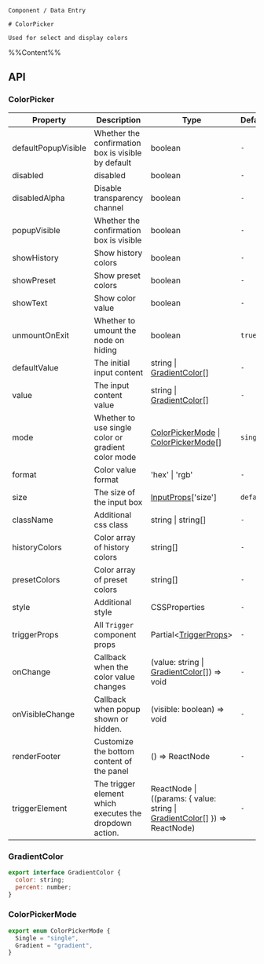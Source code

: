 `````
Component / Data Entry

# ColorPicker

Used for select and display colors
`````

%%Content%%

## API

### ColorPicker

|Property|Description|Type|DefaultValue|Version|
|---|---|---|---|---|
|defaultPopupVisible|Whether the confirmation box is visible by default|boolean |`-`|-|
|disabled|disabled|boolean |`-`|-|
|disabledAlpha|Disable transparency channel|boolean |`-`|-|
|popupVisible|Whether the confirmation box is visible|boolean |`-`|-|
|showHistory|Show history colors|boolean |`-`|-|
|showPreset|Show preset colors|boolean |`-`|-|
|showText|Show color value|boolean |`-`|-|
|unmountOnExit|Whether to umount the node on hiding|boolean |`true`|-|
|defaultValue|The initial input content|string \| [GradientColor](#gradientcolor)[] |`-`|-|
|value|The input content value|string \| [GradientColor](#gradientcolor)[] |`-`|-|
|mode|Whether to use single color or gradient color mode|[ColorPickerMode](#colorpickermode) \| [ColorPickerMode](#colorpickermode)[] |`single`|-|
|format|Color value format|'hex' \| 'rgb' |`-`|-|
|size|The size of the input box|[InputProps](input#input)['size'] |`default`|-|
|className|Additional css class|string \| string[] |`-`|-|
|historyColors|Color array of history colors|string[] |`-`|-|
|presetColors|Color array of preset colors|string[] |`-`|-|
|style|Additional style|CSSProperties |`-`|-|
|triggerProps|All `Trigger` component props|Partial&lt;[TriggerProps](trigger#trigger)&gt; |`-`|-|
|onChange|Callback when the color value changes|(value: string \| [GradientColor](#gradientcolor)[]) => void |`-`|-|
|onVisibleChange|Callback when popup shown or hidden.|(visible: boolean) => void |`-`|-|
|renderFooter|Customize the bottom content of the panel|() => ReactNode |`-`|2.62.0|
|triggerElement|The trigger element which executes the dropdown action.|ReactNode \| ((params: { value: string \| [GradientColor](#gradientcolor)[] }) => ReactNode) |`-`|2.60.0|

### GradientColor

```js
export interface GradientColor {
  color: string;
  percent: number;
}
```

### ColorPickerMode

```js
export enum ColorPickerMode {
  Single = "single",
  Gradient = "gradient",
}
```
